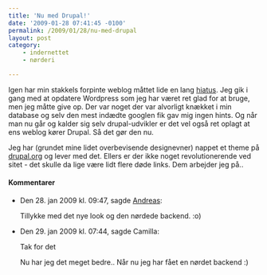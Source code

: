 ```yaml
---
title: 'Nu med Drupal!'
date: '2009-01-28 07:41:45 -0100'
permalink: /2009/01/28/nu-med-drupal
layout: post
category:
    - indernettet
    - nørderi

---
```

Igen har min stakkels forpinte weblog måttet lide en lang [hiatus](http://en.wikipedia.org/wiki/Hiatus). Jeg gik i gang med at opdatere Wordpress som jeg har været ret glad for at bruge, men jeg måtte give op. Der var noget der var alvorligt knækket i min database og selv den mest indædte googlen fik gav mig ingen hints. Og når man nu går og kalder sig selv drupal-udvikler er det vel også ret oplagt at ens weblog kører Drupal. Så det gør den nu.

Jeg har (grundet mine lidet overbevisende designevner) nappet et theme på [drupal.org](http://drupal.org) og lever med det. Ellers er der ikke noget revolutionerende ved sitet - det skulle da lige være lidt flere døde links. Dem arbejder jeg på..
<div class="vintage-comments">
<h4>Kommentarer </h4>
<ul class="vintage-comments-list"><li>
<p class="comment-meta">Den <time datetime="2009-01-28T21:47:18+01:00">28. jan 2009 kl.  09:47</time>, sagde <a href="http://www.solitude.dk/">Andreas</a>:</p>
<p>Tillykke med det nye look og den nørdede backend. :o)</p>
</li>
<li><div class="indented">
<p class="comment-meta">Den <time datetime="2009-01-29T07:44:06+01:00">29. jan 2009 kl.  07:44</time>, sagde Camilla:</p>
<p>Tak for det</p>
<p>Nu har jeg det meget bedre.. Når nu jeg har fået en nørdet backend :)</p></div></div></li></ul>
</div>
